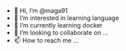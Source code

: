 - 👋 Hi, I’m @maga91
- 👀 I’m interested in learning language
- 🌱 I’m currently learning docker
- 💞️ I’m looking to collaborate on ...
- 📫 How to reach me ...

<!---
maga91/maga91 is a ✨ special ✨ repository because its `README.md` (this file) appears on your GitHub profile.
You can click the Preview link to take a look at your changes.
--->
